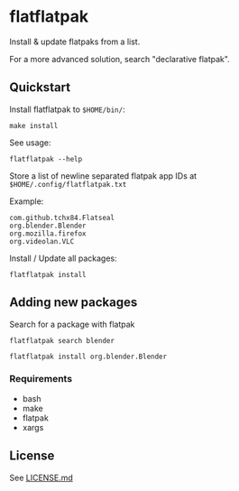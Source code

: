# flatflatpak

Install & update flatpaks from a list.

For a more advanced solution, search "declarative flatpak".

## Quickstart

Install flatflatpak to ``$HOME/bin/``:

```
make install
```

See usage:

```
flatflatpak --help
```

Store a list of newline separated flatpak app IDs at ``$HOME/.config/flatflatpak.txt``

Example:

```
com.github.tchx84.Flatseal
org.blender.Blender
org.mozilla.firefox
org.videolan.VLC
```

Install / Update all packages:

```
flatflatpak install
```

## Adding new packages

Search for a package with flatpak

```
flatflatpak search blender
```

```
flatflatpak install org.blender.Blender
```

### Requirements

- bash
- make
- flatpak
- xargs

## License

See [LICENSE.md](LICENSE.md)

